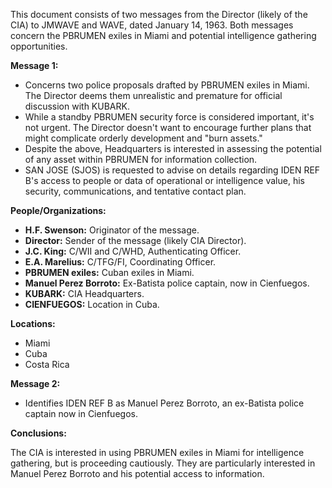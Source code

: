 This document consists of two messages from the Director (likely of the CIA) to JMWAVE and WAVE, dated January 14, 1963. Both messages concern the PBRUMEN exiles in Miami and potential intelligence gathering opportunities.

**Message 1:**

*   Concerns two police proposals drafted by PBRUMEN exiles in Miami. The Director deems them unrealistic and premature for official discussion with KUBARK.
*   While a standby PBRUMEN security force is considered important, it's not urgent. The Director doesn't want to encourage further plans that might complicate orderly development and "burn assets."
*   Despite the above, Headquarters is interested in assessing the potential of any asset within PBRUMEN for information collection.
*   SAN JOSE (SJOS) is requested to advise on details regarding IDEN REF B's access to people or data of operational or intelligence value, his security, communications, and tentative contact plan.

**People/Organizations:**

*   **H.F. Swenson:** Originator of the message.
*   **Director:** Sender of the message (likely CIA Director).
*   **J.C. King:** C/WII and C/WHD, Authenticating Officer.
*   **E.A. Marelius:** C/TFG/FI, Coordinating Officer.
*   **PBRUMEN exiles:** Cuban exiles in Miami.
*   **Manuel Perez Borroto:** Ex-Batista police captain, now in Cienfuegos.
*   **KUBARK:** CIA Headquarters.
*   **CIENFUEGOS:** Location in Cuba.

**Locations:**

*   Miami
*   Cuba
*   Costa Rica

**Message 2:**

*   Identifies IDEN REF B as Manuel Perez Borroto, an ex-Batista police captain now in Cienfuegos.

**Conclusions:**

The CIA is interested in using PBRUMEN exiles in Miami for intelligence gathering, but is proceeding cautiously. They are particularly interested in Manuel Perez Borroto and his potential access to information.
